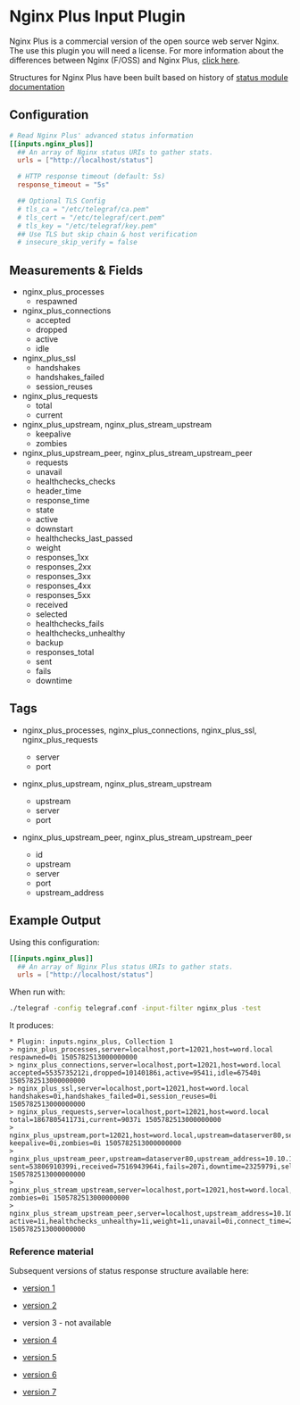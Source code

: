 # Nginx Plus Input Plugin

Nginx Plus is a commercial version of the open source web server Nginx. The use this plugin you will need a license. For more information about the differences between Nginx (F/OSS) and Nginx Plus, [click here](https://www.nginx.com/blog/whats-difference-nginx-foss-nginx-plus/).

Structures for Nginx Plus have been built based on history of
[status module documentation](http://nginx.org/en/docs/http/ngx_http_status_module.html)

## Configuration

```toml @sample.conf
# Read Nginx Plus' advanced status information
[[inputs.nginx_plus]]
  ## An array of Nginx status URIs to gather stats.
  urls = ["http://localhost/status"]

  # HTTP response timeout (default: 5s)
  response_timeout = "5s"

  ## Optional TLS Config
  # tls_ca = "/etc/telegraf/ca.pem"
  # tls_cert = "/etc/telegraf/cert.pem"
  # tls_key = "/etc/telegraf/key.pem"
  ## Use TLS but skip chain & host verification
  # insecure_skip_verify = false
```

## Measurements & Fields

- nginx_plus_processes
  - respawned
- nginx_plus_connections
  - accepted
  - dropped
  - active
  - idle
- nginx_plus_ssl
  - handshakes
  - handshakes_failed
  - session_reuses
- nginx_plus_requests
  - total
  - current
- nginx_plus_upstream, nginx_plus_stream_upstream
  - keepalive
  - zombies
- nginx_plus_upstream_peer, nginx_plus_stream_upstream_peer
  - requests
  - unavail
  - healthchecks_checks
  - header_time
  - response_time
  - state
  - active
  - downstart
  - healthchecks_last_passed
  - weight
  - responses_1xx
  - responses_2xx
  - responses_3xx
  - responses_4xx
  - responses_5xx
  - received
  - selected
  - healthchecks_fails
  - healthchecks_unhealthy
  - backup
  - responses_total
  - sent
  - fails
  - downtime

## Tags

- nginx_plus_processes, nginx_plus_connections, nginx_plus_ssl, nginx_plus_requests
  - server
  - port

- nginx_plus_upstream, nginx_plus_stream_upstream
  - upstream
  - server
  - port

- nginx_plus_upstream_peer, nginx_plus_stream_upstream_peer
  - id
  - upstream
  - server
  - port
  - upstream_address

## Example Output

Using this configuration:

```toml
[[inputs.nginx_plus]]
  ## An array of Nginx Plus status URIs to gather stats.
  urls = ["http://localhost/status"]
```

When run with:

```sh
./telegraf -config telegraf.conf -input-filter nginx_plus -test
```

It produces:

```text
* Plugin: inputs.nginx_plus, Collection 1
> nginx_plus_processes,server=localhost,port=12021,host=word.local respawned=0i 1505782513000000000
> nginx_plus_connections,server=localhost,port=12021,host=word.local accepted=5535735212i,dropped=10140186i,active=9541i,idle=67540i 1505782513000000000
> nginx_plus_ssl,server=localhost,port=12021,host=word.local handshakes=0i,handshakes_failed=0i,session_reuses=0i 1505782513000000000
> nginx_plus_requests,server=localhost,port=12021,host=word.local total=186780541173i,current=9037i 1505782513000000000
> nginx_plus_upstream,port=12021,host=word.local,upstream=dataserver80,server=localhost keepalive=0i,zombies=0i 1505782513000000000
> nginx_plus_upstream_peer,upstream=dataserver80,upstream_address=10.10.102.181:80,id=0,server=localhost,port=12021,host=word.local sent=53806910399i,received=7516943964i,fails=207i,downtime=2325979i,selected=1505782512000i,backup=false,active=6i,responses_4xx=6935i,header_time=80i,response_time=80i,healthchecks_last_passed=true,responses_1xx=0i,responses_2xx=36299890i,responses_5xx=360450i,responses_total=36667275i,unavail=154i,downstart=0i,state="up",requests=36673741i,responses_3xx=0i,healthchecks_unhealthy=5i,weight=1i,healthchecks_checks=177209i,healthchecks_fails=29i 1505782513000000000
> nginx_plus_stream_upstream,server=localhost,port=12021,host=word.local,upstream=dataserver443 zombies=0i 1505782513000000000
> nginx_plus_stream_upstream_peer,server=localhost,upstream_address=10.10.102.181:443,id=0,port=12021,host=word.local,upstream=dataserver443 active=1i,healthchecks_unhealthy=1i,weight=1i,unavail=0i,connect_time=24i,first_byte_time=78i,healthchecks_last_passed=true,state="up",sent=4457713140i,received=698065272i,fails=0i,healthchecks_checks=178421i,downstart=0i,selected=1505782512000i,response_time=5156i,backup=false,connections=56251i,healthchecks_fails=20i,downtime=391017i 1505782513000000000
```

### Reference material

Subsequent versions of status response structure available here:

- [version 1](http://web.archive.org/web/20130805111222/http://nginx.org/en/docs/http/ngx_http_status_module.html)

- [version 2](http://web.archive.org/web/20131218101504/http://nginx.org/en/docs/http/ngx_http_status_module.html)

- version 3 - not available

- [version 4](http://web.archive.org/web/20141218170938/http://nginx.org/en/docs/http/ngx_http_status_module.html)

- [version 5](http://web.archive.org/web/20150414043916/http://nginx.org/en/docs/http/ngx_http_status_module.html)

- [version 6](http://web.archive.org/web/20150918163811/http://nginx.org/en/docs/http/ngx_http_status_module.html)

- [version 7](http://web.archive.org/web/20161107221028/http://nginx.org/en/docs/http/ngx_http_status_module.html)
